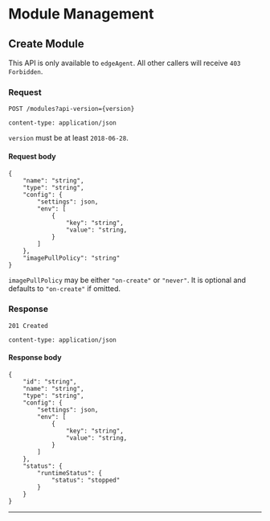 # Module Management

## Create Module

This API is only available to `edgeAgent`. All other callers will receive `403 Forbidden`.

### Request
```
POST /modules?api-version={version}

content-type: application/json
```

`version` must be at least `2018-06-28`.

#### Request body
```
{
    "name": "string",
    "type": "string",
    "config": {
        "settings": json,
        "env": [
            {
                "key": "string",
                "value": "string,
            }
        ]
    },
    "imagePullPolicy": "string"
}
```

`imagePullPolicy` may be either `"on-create"` or `"never"`. It is optional and defaults to `"on-create"` if omitted.

### Response
```
201 Created

content-type: application/json
```

#### Response body
```
{
    "id": "string",
    "name": "string",
    "type": "string",
    "config": {
        "settings": json,
        "env": [
            {
                "key": "string",
                "value": "string,
            }
        ]
    },
    "status": {
        "runtimeStatus": {
            "status": "stopped"
        }
    }
}
```

---
